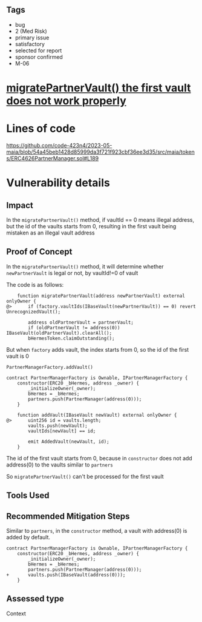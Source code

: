 ## Tags

- bug
- 2 (Med Risk)
- primary issue
- satisfactory
- selected for report
- sponsor confirmed
- M-06

# [migratePartnerVault() the first vault  does not work properly](https://github.com/code-423n4/2023-05-maia-findings/issues/739) 

# Lines of code

https://github.com/code-423n4/2023-05-maia/blob/54a45beb1428d85999da3f721f923cbf36ee3d35/src/maia/tokens/ERC4626PartnerManager.sol#L189


# Vulnerability details

## Impact
In the `migratePartnerVault()` method, if vaultId == 0 means illegal address, but the id of the vaults starts from 0, resulting in the first vault being mistaken as an illegal vault address

## Proof of Concept
In the `migratePartnerVault()` method, it will determine whether `newPartnerVault` is legal or not, by vaultId!=0 of vault

The code is as follows:

```solidity
    function migratePartnerVault(address newPartnerVault) external onlyOwner {
@>      if (factory.vaultIds(IBaseVault(newPartnerVault)) == 0) revert UnrecognizedVault();

        address oldPartnerVault = partnerVault;
        if (oldPartnerVault != address(0)) IBaseVault(oldPartnerVault).clearAll();
        bHermesToken.claimOutstanding();
```

But when `factory` adds vault, the index starts from 0, so the id of the first vault is 0

`PartnerManagerFactory.addVault()`
```solidity
contract PartnerManagerFactory is Ownable, IPartnerManagerFactory {
    constructor(ERC20 _bHermes, address _owner) {
        _initializeOwner(_owner);
        bHermes = _bHermes;
        partners.push(PartnerManager(address(0)));
    }

    function addVault(IBaseVault newVault) external onlyOwner {
@>      uint256 id = vaults.length;
        vaults.push(newVault);
        vaultIds[newVault] == id;

        emit AddedVault(newVault, id);
    }
```

The id of the first vault starts from 0, because in `constructor` does not add address(0) to the vaults similar to `partners`

So `migratePartnerVault()` can't be processed for the first vault


## Tools Used

## Recommended Mitigation Steps

Similar to `partners`, in the `constructor` method, a vault with address(0) is added by default. 

```solidity
contract PartnerManagerFactory is Ownable, IPartnerManagerFactory {
    constructor(ERC20 _bHermes, address _owner) {
        _initializeOwner(_owner);
        bHermes = _bHermes;
        partners.push(PartnerManager(address(0)));
+       vaults.push(IBaseVault(address(0)));
    }
```    



## Assessed type

Context